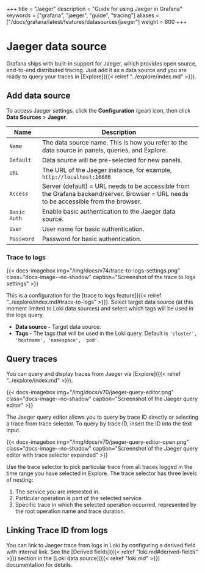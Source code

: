 +++
title = "Jaeger"
description = "Guide for using Jaeger in Grafana"
keywords = ["grafana", "jaeger", "guide", "tracing"]
aliases = ["/docs/grafana/latest/features/datasources/jaeger"]
weight = 800
+++

# Jaeger data source

Grafana ships with built-in support for Jaeger, which provides open source, end-to-end distributed tracing.
Just add it as a data source and you are ready to query your traces in [Explore]({{< relref "../explore/index.md" >}}).

## Add data source

To access Jaeger settings, click the **Configuration** (gear) icon, then click **Data Sources** > **Jaeger**.

| Name         | Description                                                                                                                           |
| ------------ | ------------------------------------------------------------------------------------------------------------------------------------- |
| `Name`       | The data source name. This is how you refer to the data source in panels, queries, and Explore.                                       |
| `Default`    | Data source will be pre-selected for new panels.                                                                                      |
| `URL`        | The URL of the Jaeger instance, for example, `http://localhost:16686`                                                                 |
| `Access`     | Server (default) = URL needs to be accessible from the Grafana backend/server. Browser = URL needs to be accessible from the browser. |
| `Basic Auth` | Enable basic authentication to the Jaeger data source.                                                                                |
| `User`       | User name for basic authentication.                                                                                                   |
| `Password`   | Password for basic authentication.                                                                                                    |

### Trace to logs

{{< docs-imagebox img="/img/docs/v74/trace-to-logs-settings.png" class="docs-image--no-shadow" caption="Screenshot of the trace to logs settings" >}}

This is a configuration for the [trace to logs feature]({{< relref "../explore/index.md#trace-to-logs" >}}). Select target data source (at this moment limited to Loki data sources) and select which tags will be used in the logs query.

- **Data source -** Target data source.
- **Tags -** The tags that will be used in the Loki query. Default is `'cluster', 'hostname', 'namespace', 'pod'`.

## Query traces

You can query and display traces from Jaeger via [Explore]({{< relref "../explore/index.md" >}}).

{{< docs-imagebox img="/img/docs/v70/jaeger-query-editor.png" class="docs-image--no-shadow" caption="Screenshot of the Jaeger query editor" >}}

The Jaeger query editor allows you to query by trace ID directly or selecting a trace from trace selector. To query by trace ID, insert the ID into the text input.

{{< docs-imagebox img="/img/docs/v70/jaeger-query-editor-open.png" class="docs-image--no-shadow" caption="Screenshot of the Jaeger query editor with trace selector expanded" >}}

Use the trace selector to pick particular trace from all traces logged in the time range you have selected in Explore. The trace selector has three levels of nesting:

1. The service you are interested in.
1. Particular operation is part of the selected service.
1. Specific trace in which the selected operation occurred, represented by the root operation name and trace duration.

## Linking Trace ID from logs

You can link to Jaeger trace from logs in Loki by configuring a derived field with internal link. See the [Derived fields]({{< relref "loki.md#derived-fields" >}}) section in the [Loki data source]({{< relref "loki.md" >}}) documentation for details.
